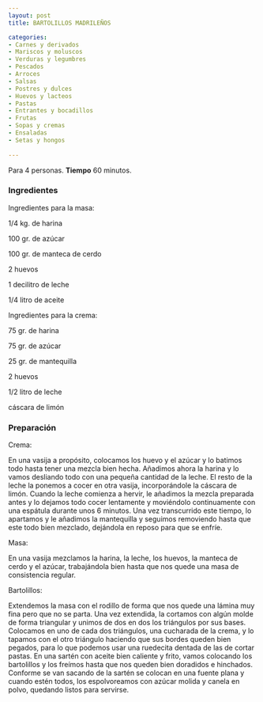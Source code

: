 ```yaml
---
layout: post
title: BARTOLILLOS MADRILEÑOS

categories:
- Carnes y derivados
- Mariscos y moluscos
- Verduras y legumbres
- Pescados
- Arroces
- Salsas
- Postres y dulces
- Huevos y lacteos
- Pastas
- Entrantes y bocadillos
- Frutas
- Sopas y cremas
- Ensaladas
- Setas y hongos
 
---
```

Para 4 personas.
<b>Tiempo</b> 60 minutos.

<h3>Ingredientes</h3>

Ingredientes para la masa:

1/4 kg. de harina

100 gr. de azúcar

100 gr. de manteca de cerdo

2 huevos

1 decilitro de leche

1/4 litro de aceite

Ingredientes para la crema:

75 gr. de harina

75 gr. de azúcar

25 gr. de mantequilla

2 huevos

1/2 litro de leche

cáscara de limón

<h3>Preparación</h3>

Crema:

En una vasija a propósito, colocamos los huevo y el azúcar y lo batimos todo hasta tener una mezcla bien hecha. Añadimos ahora la harina y lo vamos desliando todo con una pequeña cantidad de la leche. El resto de la leche la ponemos a cocer en otra vasija, incorporándole la cáscara de limón. Cuando la leche comienza a hervir, le añadimos la mezcla preparada antes y lo dejamos todo cocer lentamente y moviéndolo continuamente con una espátula durante unos 6 minutos. Una vez transcurrido este tiempo, lo apartamos y le añadimos la mantequilla y seguimos removiendo hasta que este todo bien mezclado, dejándola en reposo para que se enfríe.

Masa:

En una vasija mezclamos la harina, la leche, los huevos, la manteca de cerdo y el azúcar, trabajándola bien hasta que nos quede una masa de consistencia regular.

Bartolillos:

Extendemos la masa con el rodillo de forma que nos quede una lámina muy fina pero que no se parta. Una vez extendida, la cortamos con algún molde de forma triangular y unimos de dos en dos los triángulos por sus bases. Colocamos en uno de cada dos triángulos, una cucharada de la crema, y lo tapamos con el otro triángulo haciendo que sus bordes queden bien pegados, para lo que podemos usar una ruedecita dentada de las de cortar pastas. En una sartén con aceite bien caliente y frito, vamos colocando los bartolillos y los freímos hasta que nos queden bien doradidos e hinchados. Conforme se van sacando de la sartén se colocan en una fuente plana y cuando estén todos, los espolvoreamos con azúcar molida y canela en polvo, quedando listos para servirse.

